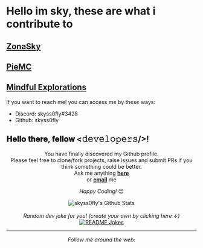 <!DOCTYPE HTML>
 <head>
   <h1><b>Hello im sky, these are what i contribute to</b></h1>
<h2> <a href="https://github.com/ZonaSky/">ZonaSky</a> </h2>
 <h2> <a href="https://github.com/PieMC-Dev/">PieMC</a> </h2> 
  <h2><a href="https://github.com/Mindful-Explorations/">Mindful Explorations</a> </h2>
   <p> If you want to reach me! you can access me by these ways: </p>
   <ul>
     <li> Discord: skyss0fly#3428 </li>
     <li> Github: skyss0fly </li>
    </ul>
  </head>
 
<h2> 𝐇𝐞𝐥𝐥𝐨 𝐭𝐡𝐞𝐫𝐞, 𝐟𝐞𝐥𝐥𝐨𝐰 <𝚍𝚎𝚟𝚎𝚕𝚘𝚙𝚎𝚛𝚜/>! </𝚍𝚎𝚟𝚎𝚕𝚘𝚙𝚎𝚛𝚜></h2>

<div align="center" width="50">



</div>

<div align="center">

You have finally discovered my Github profile. <br>
Please feel free to clone/fork projects, raise issues and submit PRs if you think something could be better. <br>
Ask me anything <a href="https://github.com/skyss0fly/skyss0fly/issues/new"><b>here</b></a><br>
or <a href="mailto:whyrwesostupid@outlook.com"><b>email</b></a> me

<i>Happy Coding!</i> 😊

</div>

<div align="center">

<img align="center" src="https://github-readme-stats.vercel.app/api?username=skyss0fly&include_all_commits=true&count_private=true&show_icons=true&line_height=20&title_color=7A7ADB&icon_color=2234AE&text_color=D3D3D3&bg_color=0,000000,130F40" alt="skyss0fly's Github Stats">

</br>
</br>
<i>Random dev joke for you! (create your own by clicking here ↓)</i><br>
<a href="https://readme-jokes.vercel.app"><img align="center" src="https://readme-jokes.vercel.app/api" alt="README Jokes"></a>

---

<i>Follow me around the web:</i><br>

  <!-- <a target="_blank" href="https://open.spotify.com/user/kxn5n2jkn44poxuz3rdvhuj3f">🇸​🇵​🇴​🇹​🇮​🇫​🇾​</a>

<a href="https://open.spotify.com/user/kxn5n2jkn44poxuz3rdvhuj3f" target="_blank"><img src="https://img.shields.io/badge/Spotify-%231ED760.svg?&style=flat-square&logo=spotify&logoColor=white" alt="Spotify"></a></div>



